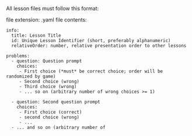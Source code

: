 All lesson files must follow this format:

file extension: .yaml
file contents:

    info:
      title: Lesson Title
      id: Unique Lesson Identifier (short, preferably alphanumeric)
      relativeOrder: number, relative presentation order to other lessons

    problems:
      - question: Question prompt
        choices:
         - First choice (*must* be correct choice; order will be randomized by game)
         - Second choice (wrong)
         - Third choice (wrong)
         - ... so on (arbitrary number of wrong choices >= 1)

      - question: Second question prompt
        choices:
         - First choice (correct)
         - second choice (wrong)
         - ...
      - ... and so on (arbitrary number of